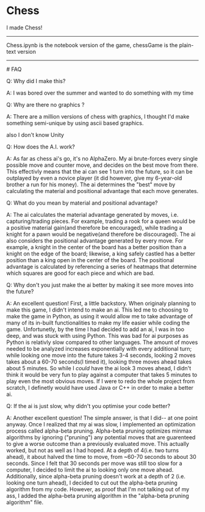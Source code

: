 # Chess
I made Chess!
<hr>
Chess.ipynb is the notebook version of the game, chessGame is the plain-text version
<hr>
# FAQ
<p></p>
Q: Why did I make this?
<p>
A: I was bored over the summer and wanted to do something with my time
</p>
Q: Why are there no graphics
?<p>
A: There are a million versions of chess with graphics, I thought I'd make something semi-unique by using ascii based graphics. 
</p>
also I don't know Unity
<p></p>
Q: How does the A.I. work?
<p>
A: As far as chess ai's go, it's no AlphaZero. My ai brute-forces every single possible move and counter move, and decides on the best move from there. This effectivly means that the ai can see 1 turn into the future, so it can be outplayed by even a novice player (it did however, give my 6-year-old brother a run for his money). The ai determines the "best" move by calculating the material and positional advantage that each move generates.
</p>
Q: What do you mean by material and positional advantage?
<p>
A: The ai calculates the material advantage generated by moves, i.e. capturing/trading pieces. For example, trading a rook for a queen would be a positive material gain(and therefore be encouraged), while trading a knight for a pawn would be negative(and therefore be discouraged). The ai also considers the positional advantage generated by every move. For example, a knight in the center of the board has a better position than a knight on the edge of the board; likewise, a king safely castled has a better position than a king open in the center of the board. The positional advantage is calculated by referencing a series of heatmaps that determine which squares are good for each piece and which are bad.
</p>
Q: Why don't you just make the ai better by making it see more moves into the future?
<p>
A: An excellent question! First, a little backstory. When originaly planning to make this game, I didn't intend to make an ai. This led me to choosing to make the game in Python, as using it would allow me to take advantage of many of its in-built functionalities to make my life easier while coding the game. Unfortunetly, by the time I had decided to add an ai, I was in too deep, and was stuck with using Python. This was bad for ai purposes as Python is relativly slow compared to other languages. The amount of moves needed to be analyzed increases exponentially with every additional turn; while looking one move into the future takes 3-4 seconds, looking 2 moves takes about a 60-70 seconds(I timed it), looking three moves ahead takes about 5 minutes. So while I <i>could</i> have the ai look 3 moves ahead, I didn't think it would be very fun to play against a computer that takes 5 minutes to play even the most obvious moves. If I were to redo the whole project from scratch, I definetly would have used Java or C++ in order to make a better ai.
</p>
Q: If the ai is just slow, why didn't you optimise your code better?
<p>
A: Another excellent question! The simple answer, is that I did-- at one point anyway. Once I realized that my ai was slow, I implemented an optimization process called alpha-beta pruning. Alpha-beta pruning optimizes minmax algorithms by ignoring ("pruning") any potential moves that are guarenteed to give a worse outcome than a previously evaluated move. This actually worked, but not as well as I had hoped. At a depth of 4(i.e. two turns ahead), it about halved the time to move, from ~60-70 seconds to about 30 seconds. Since I felt that 30 seconds per move was still too slow for a computer, I decided to limit the ai to looking only one move ahead. Additionally, since alpha-beta pruning doesn't work at a depth of 2 (i.e. looking one turn ahead), I decided to cut out the alpha-beta pruning algorithm from my code. However, as proof that I'm not talking out of my ass, I added the alpha-beta pruning algorithm in the "alpha-beta pruning algorithm" file.
</p>

